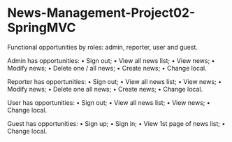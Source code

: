 # News-Management-Project02-SpringMVC


Functional opportunities by roles: admin, reporter, user and guest.

Admin has opportunities:
•	Sign out;
•	View all news list;
•	View news;
•	Modify news;
•	Delete one / all news;
•	Create news;
•	Change local.

Reporter has opportunities:
•	Sign out;
•	View all news list;
•	View news;
•	Modify news;
•	Delete one all news;
•	Create news;
•	Change local.

User has opportunities:
•	Sign out;
•	View all news list;
•	View news;
•	Change local.

Guest has opportunities:
•	Sign up;
•	Sign in;
•	View 1st page of news list;
•	Change local.
